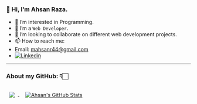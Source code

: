 ### 👋 Hi, I’m Ahsan Raza.
- 👀 I’m interested in Programming.
- 🌱 I’m a ```Web Developer```.
- 💞️ I’m looking to collaborate on different web development projects.
- 📫 How to reach me:
- Email: mahsanr44@gmail.com
- [![Linkedin](https://img.shields.io/badge/-LinkedIn-blue?style=flat&logo=Linkedin&logoColor=white)](https://www.linkedin.com/in/mahsanr44)
<hr>

###  About my GitHub: 👇🏻
<a href="https://github.com/mahsanr44">
  <img align="center" style="margin:0.5rem" src="https://github-readme-stats.vercel.app/api/top-langs/?username=mahsanr44&hide=html,css&title_color=ffffff&text_color=c9cacc&icon_color=4AB197&bg_color=1A2B34" />
</a>

<a href="https://github.com/mahsanr44">
  <img align="center" style="margin:1.0rem" src="https://github-readme-stats.vercel.app/api?username=mahsanr44&show_icons=true&line_height=27&count_private=true&title_color=ffffff&text_color=c9cacc&icon_color=4AB097&bg_color=1A2B34" alt="Ahsan's GitHub Stats" />
</a>
<!-- 
 ###  About my GitHub: 👇🏻

![Ahsan's github stats](https://github-readme-stats.vercel.app/api?username=mahsanr44&hide=contribs,prs&show_icons=true&hide_border=true&title_color=000)
![Top Langs](https://github-readme-stats.vercel.app/api/top-langs/?username=mahsanr44&layout=compact&hide_border=true)
 -->
<br>
<hr>
<p align="center"> 
  Total Visitors on Ahsan's Profile<br>
  <img src="https://profile-counter.glitch.me/mahsanr44/count.svg" />
</p> 
<!---
mahsanr44/mahsanr44 is a ✨ special ✨ repository because its `README.md` (this file) appears on your GitHub profile.
You can click the Preview link to take a look at your changes.
--->

